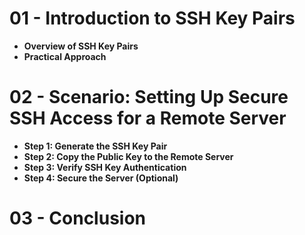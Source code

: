 # 01 - Introduction to SSH Key Pairs
- **Overview of SSH Key Pairs**
- **Practical Approach**

# 02 - Scenario: Setting Up Secure SSH Access for a Remote Server
- **Step 1: Generate the SSH Key Pair**
- **Step 2: Copy the Public Key to the Remote Server**
- **Step 3: Verify SSH Key Authentication**
- **Step 4: Secure the Server (Optional)**

# 03 - Conclusion